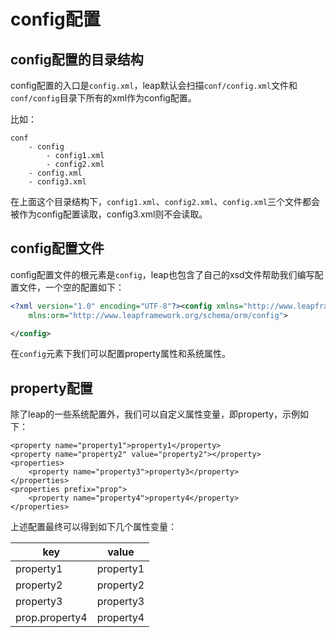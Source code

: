 # config配置

## config配置的目录结构

config配置的入口是`config.xml`，leap默认会扫描`conf/config.xml`文件和`conf/config`目录下所有的xml作为config配置。

比如：

```
conf
    - config
        - config1.xml
        - config2.xml
    - config.xml
    - config3.xml
```

在上面这个目录结构下，`config1.xml`、`config2.xml`、`config.xml`三个文件都会被作为config配置读取，config3.xml则不会读取。

## config配置文件

config配置文件的根元素是`config`，leap也包含了自己的xsd文件帮助我们编写配置文件，一个空的配置如下：

```xml
<?xml version="1.0" encoding="UTF-8"?><config xmlns="http://www.leapframework.org/schema/config"    
    mlns:orm="http://www.leapframework.org/schema/orm/config">

</config>

```

在`config`元素下我们可以配置property属性和系统属性。

## property配置

除了leap的一些系统配置外，我们可以自定义属性变量，即property，示例如下：

```
<property name="property1">property1</property>
<property name="property2" value="property2"></property>
<properties>
    <property name="property3">property3</property>
</properties>
<properties prefix="prop">
    <property name="property4">property4</property>
</properties>
```

上述配置最终可以得到如下几个属性变量：

|key|value|
|----|----|
|property1|property1|
|property2|property2|
|property3|property3|
|prop.property4|property4|